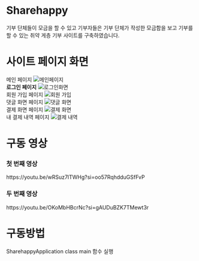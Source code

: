 <h1>Sharehappy</h1>
<p>기부 단체들이 모금을 할 수 있고 기부자들은 기부 단체가 작성한 모금함을 보고 기부를 할 수 있는 취약 게층 기부 사이트를 구축하였습니다.</p>

<h1>사이트 페이지 화면</h1>

메인 페이지
![메인페이지](https://github.com/sunghoon777/sharehappy/assets/62196474/f0c1ccf0-c1d2-4eda-955f-9d156f9b0394)
<br>
<b>로그인 페이지</b>
![로그인화면](https://github.com/sunghoon777/sharehappy/assets/62196474/5fcfe282-0da7-4791-a6ed-da667d2f8b4c)
<br>
회원 가입 페이지
![회원 가입](https://github.com/sunghoon777/sharehappy/assets/62196474/0f9b28d5-9c95-4925-b91d-0f268dd95f15)
<br>
댓글 화면 페이지
![댓글 화면](https://github.com/sunghoon777/sharehappy/assets/62196474/29d4b2e9-4a44-492e-b6f4-a9e26647ce5a)
<br>
결제 화면 페이지
![결제 화면](https://github.com/sunghoon777/sharehappy/assets/62196474/da27e5c1-ad79-40af-b1e2-b4e879395d61)
<br>
내 결제 내역 페이지
![결제 내역](https://github.com/sunghoon777/sharehappy/assets/62196474/abc5f91c-3ab4-4e09-93a9-3f2ac5d45d51)

<h1>구동 영상</h1>
<h3>첫 번째 영상</h3>
<p>https://youtu.be/wRSuz7lTWHg?si=oo57RqhdduGSfFvP</p>
<h3>두 번째 영상</h3>
<p>https://youtu.be/OKoMbHBcrNc?si=gAUDuBZK7TMewt3r</p>

<h1>구동방법</h1>
<p>SharehappyApplication class main 함수 실행</p>

